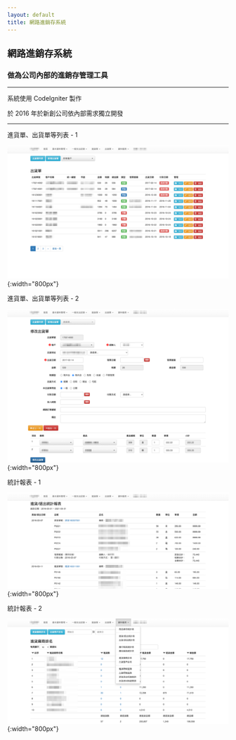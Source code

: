 ```yaml
---
layout: default
title: 網路進銷存系統
---
```

## 網路進銷存系統

### 做為公司內部的進銷存管理工具

---

系統使用 CodeIgniter 製作

於 2016 年於新創公司依內部需求獨立開發

---

進貨單、出貨單等列表 - 1

![前台首頁](images/FyERP/fyerp-01.png){:width="800px"}

進貨單、出貨單等列表 - 2

![前台首頁](images/FyERP/fyerp-02.png){:width="800px"}

統計報表 - 1

![前台首頁](images/FyERP/fyerp-03.png){:width="800px"}

統計報表 - 2

![前台首頁](images/FyERP/fyerp-04.png){:width="800px"}

